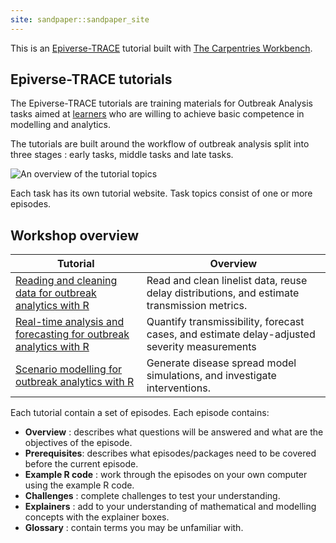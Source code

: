 ```yaml
---
site: sandpaper::sandpaper_site
---
```


This is an [Epiverse-TRACE][epiversetrace] tutorial built with [The Carpentries Workbench][workbench]. 

[epiversetrace]: https://epiverse-trace.github.io/
[workbench]: https://carpentries.github.io/workbench/

## Epiverse-TRACE tutorials

The Epiverse-TRACE tutorials are training materials for Outbreak Analysis tasks aimed at [learners](../profiles.md) who are willing to achieve basic competence in modelling and analytics.

The tutorials are built around the workflow of outbreak analysis split into three stages : early tasks, middle tasks and late tasks.

![An overview of the tutorial topics](https://epiverse-trace.github.io/task_pipeline-minimal.svg)

Each task has its own tutorial website. Task topics consist of one or more episodes.

## Workshop overview

| Tutorial | Overview                                                                                                                                                         | 
| ---------------------------------------------------------------------------------- | ------------------------------------------------------------------------------------ |
| [Reading and cleaning data for outbreak analytics with R](https://epiverse-trace.github.io/tutorials-early/)       | Read and clean linelist data, reuse delay distributions, and estimate transmission metrics. | 
| [Real-time analysis and forecasting for outbreak analytics with R	](https://epiverse-trace.github.io/tutorials-middle/)       | Quantify transmissibility, forecast cases, and estimate delay-adjusted severity measurements                                                                                                         | 
| [Scenario modelling for outbreak analytics with R](https://epiverse-trace.github.io/tutorials-late/)       | Generate disease spread model simulations, and investigate interventions.                                                                       | 


Each tutorial contain a set of episodes. Each episode contains:

+ **Overview** : describes what questions will be answered and what are the objectives of the episode.
+ **Prerequisites**: describes what episodes/packages need to be covered before the current episode.
+ **Example R code** : work through the episodes on your own computer using the example R code.
+ **Challenges** : complete challenges to test your understanding.
+ **Explainers** : add to your understanding of mathematical and modelling concepts with the explainer boxes.
+ **Glossary** : contain terms you may be unfamiliar with. 
